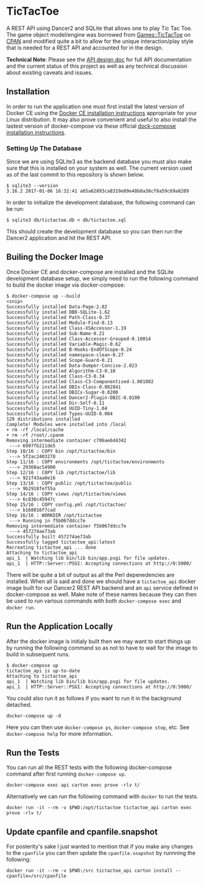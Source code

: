 # TicTacToe

A REST API using Dancer2 and SQLite that allows one to play Tic Tac Toe. The game object model/engine was borrowed from
[Games::TicTacToe](https://metacpan.org/pod/Games::TicTacToe) on [CPAN](https://metacpan.org) and modified quite a bit
to allow for the unique interaction/play style that is needed for a REST API and accounted for in the design.

__Technical Note__: Please see the [API design doc](design/API.md) for full API documentation and the current status of
this project as well as any technical discussion about existing caveats and issues.

## Installation

In order to run the application one must first install the latest version of Docker CE using the [Docker CE installation
instructions](https://docs.docker.com/install/overview/) appropriate for your Linux distribution. It may also prove
convenient and useful to also install the lastest version of docker-compose via these official [dock-compose
installation instructions](https://docs.docker.com/compose/install/).

### Setting Up The Database

Since we are using SQLite3 as the backend database you must also make sure that this is installed on your system as
well. The current version used as of the last commit to this repository is shown below.

```
$ sqlite3 --version
3.16.2 2017-01-06 16:32:41 a65a62893ca8319e89e48b8a38cf8a59c69a8209
```

In order to initialize the development database, the following command can be run:
```
$ sqlite3 db/tictactoe.db < db/tictactoe.sql
```

This should create the development database so you can then run the Dancer2 application and hit the REST API.

## Builing the Docker Image

Once Docker CE and docker-compose are installed and the SQLite development database setup, we simply need to run the
following command to build the docker image via docker-compose:

```
$ docker-compose up --build
<snip>
Successfully installed Data-Page-2.02
Successfully installed DBD-SQLite-1.62
Successfully installed Path-Class-0.37
Successfully installed Module-Find-0.13
Successfully installed Class-XSAccessor-1.19
Successfully installed Sub-Name-0.21
Successfully installed Class-Accessor-Grouped-0.10014
Successfully installed Variable-Magic-0.62
Successfully installed B-Hooks-EndOfScope-0.24
Successfully installed namespace-clean-0.27
Successfully installed Scope-Guard-0.21
Successfully installed Data-Dumper-Concise-2.023
Successfully installed Algorithm-C3-0.10
Successfully installed Class-C3-0.34
Successfully installed Class-C3-Componentised-1.001002
Successfully installed DBIx-Class-0.082841
Successfully installed DBICx-Sugar-0.0200
Successfully installed Dancer2-Plugin-DBIC-0.0100
Successfully installed Dir-Self-0.11
Successfully installed UUID-Tiny-1.04
Successfully installed Types-UUID-0.004
129 distributions installed
Complete! Modules were installed into /local
+ rm -rf /local/cache
+ rm -rf /root/.cpanm
Removing intermediate container c706ae6d4342
 ---> 6997fb211de5
Step 10/16 : COPY bin /opt/tictactoe/bin
 ---> 5f2ac2403278
Step 11/16 : COPY environments /opt/tictactoe/environments
 ---> 29360ac54900
Step 12/16 : COPY lib /opt/tictactoe/lib
 ---> 921f43aa0e16
Step 13/16 : COPY public /opt/tictactoe/public
 ---> 9b2918fef55a
Step 14/16 : COPY views /opt/tictactoe/views
 ---> 6c836c45947c
Step 15/16 : COPY config.yml /opt/tictactoe/
 ---> b168016f7cad
Step 16/16 : WORKDIR /opt/tictactoe
 ---> Running in f5b067ddcc7e
Removing intermediate container f5b067ddcc7e
 ---> 457274ae73ab
Successfully built 457274ae73ab
Successfully tagged tictactoe_api:latest
Recreating tictactoe_api ... done
Attaching to tictactoe_api
api_1  | Watching lib bin/lib bin/app.psgi for file updates.
api_1  | HTTP::Server::PSGI: Accepting connections at http://0:5000/
```

There will be quite a bit of output as all the Perl depenedencies are installed. When all is said and done we should
have a `tictactoe_api` docker image built for our Dancer2 REST API backend and an `api` service defined in
docker-compose as well. Make note of these names because they can then be used to run various commands with both
`docker-compose exec` and `docker run`.

## Run the Application Locally

After the docker image is initialy built then we may want to start things up by running the following command so as not
to have to wait for the image to build in subsequent runs.

```
$ docker-compose up
tictactoe_api is up-to-date
Attaching to tictactoe_api
api_1  | Watching lib bin/lib bin/app.psgi for file updates.
api_1  | HTTP::Server::PSGI: Accepting connections at http://0:5000/
```

You could also run it as follows if you want to run it in the background detached.
```
docker-compose up -d
```

Here you can then use `docker-compose ps`, `docker-compose stop`, etc. See `docker-compose help` for more information.

## Run the Tests

You can run all the REST tests with the following docker-compose command after first running `docker-compose up`.

```
docker-compose exec api carton exec prove -rlv t/
```

Alternatively we can run the following command with `docker` to run the tests.

```
docker run -it --rm -v $PWD:/opt/tictactoe tictactoe_api carton exec prove -rlv t/
```

## Update cpanfile and cpanfile.snapshot

For posterity's sake I just wanted to mention that if you make any changes to the `cpanfile` you can then update the `cpanfile.snapshot` by runnning the following:

```
docker run -it --rm -v $PWD:/src tictactoe_api carton install --cpanfile=/src/cpanfile
```
